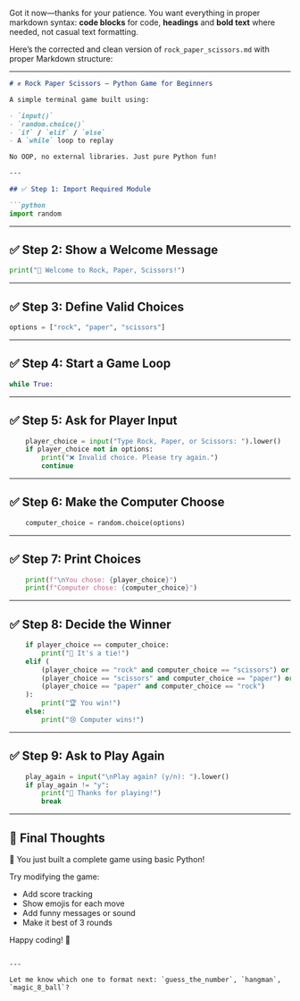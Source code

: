 Got it now—thanks for your patience. You want everything in proper markdown syntax: **code blocks** for code, **headings** and **bold text** where needed, not casual text formatting.

Here’s the corrected and clean version of `rock_paper_scissors.md` with proper Markdown structure:

---

````markdown
# ✊ Rock Paper Scissors — Python Game for Beginners

A simple terminal game built using:

- `input()`
- `random.choice()`
- `if` / `elif` / `else`
- A `while` loop to replay

No OOP, no external libraries. Just pure Python fun!

---

## ✅ Step 1: Import Required Module

```python
import random
````

---

## ✅ Step 2: Show a Welcome Message

```python
print("👋 Welcome to Rock, Paper, Scissors!")
```

---

## ✅ Step 3: Define Valid Choices

```python
options = ["rock", "paper", "scissors"]
```

---

## ✅ Step 4: Start a Game Loop

```python
while True:
```

---

## ✅ Step 5: Ask for Player Input

```python
    player_choice = input("Type Rock, Paper, or Scissors: ").lower()
    if player_choice not in options:
        print("❌ Invalid choice. Please try again.")
        continue
```

---

## ✅ Step 6: Make the Computer Choose

```python
    computer_choice = random.choice(options)
```

---

## ✅ Step 7: Print Choices

```python
    print(f"\nYou chose: {player_choice}")
    print(f"Computer chose: {computer_choice}")
```

---

## ✅ Step 8: Decide the Winner

```python
    if player_choice == computer_choice:
        print("🤝 It's a tie!")
    elif (
        (player_choice == "rock" and computer_choice == "scissors") or
        (player_choice == "scissors" and computer_choice == "paper") or
        (player_choice == "paper" and computer_choice == "rock")
    ):
        print("🏆 You win!")
    else:
        print("😢 Computer wins!")
```

---

## ✅ Step 9: Ask to Play Again

```python
    play_again = input("\nPlay again? (y/n): ").lower()
    if play_again != "y":
        print("👋 Thanks for playing!")
        break
```

---

## 🧠 Final Thoughts

🎉 You just built a complete game using basic Python!

Try modifying the game:

* Add score tracking
* Show emojis for each move
* Add funny messages or sound
* Make it best of 3 rounds

Happy coding! 🐍

```

---

Let me know which one to format next: `guess_the_number`, `hangman`, `magic_8_ball`?
```

